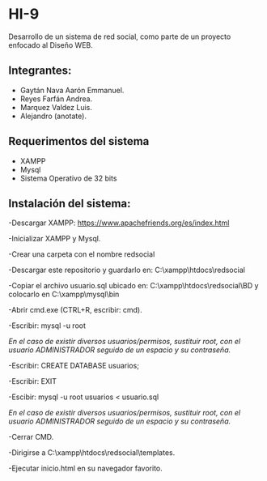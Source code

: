# HI-9

Desarrollo de un sistema de red social, como parte de un proyecto enfocado al Diseño WEB.

Integrantes:
--------------------

  + Gaytán Nava Aarón Emmanuel.
  +	Reyes Farfán Andrea. 
  + Marquez Valdez Luis.
  + Alejandro (anotate).


Requerimentos del sistema
--------------------

  + XAMPP
  + Mysql
  + Sistema Operativo de 32 bits




Instalación del sistema:
--------------------


-Descargar XAMPP: https://www.apachefriends.org/es/index.html

-Inicializar XAMPP y Mysql.

-Crear una carpeta con el nombre redsocial

-Descargar este repositorio y guardarlo en: C:\xampp\htdocs\redsocial

-Copiar el archivo usuario.sql ubicado en: C:\xampp\htdocs\redsocial\BD y colocarlo en  C:\xampp\mysql\bin

-Abrir cmd.exe (CTRL+R, escribir: cmd).

-Escribir: mysql -u root

*En el caso de existir diversos usuarios/permisos, sustituir root, con el usuario ADMINISTRADOR seguido de un espacio y su contraseña.*


-Escribir: CREATE DATABASE usuarios;

-Escribir: EXIT


-Escibir: mysql -u root usuarios < usuario.sql

*En el caso de existir diversos usuarios/permisos, sustituir root, con el usuario ADMINISTRADOR seguido de un espacio y su contraseña.*

-Cerrar CMD.

-Dirigirse a  C:\xampp\htdocs\redsocial\templates.

-Ejecutar inicio.html en su navegador favorito.
